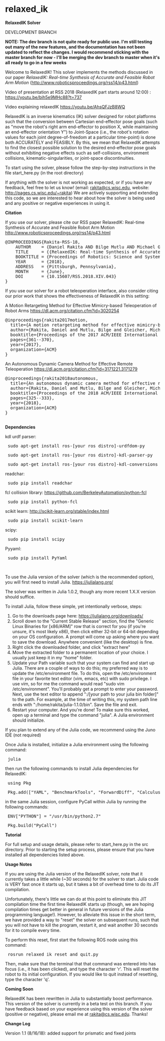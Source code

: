 # relaxed_ik

<b> RelaxedIK Solver </b>

DEVELOPMENT BRANCH

<b> NOTE: The dev branch is not quite ready for public use. I'm still testing out many of the new features, and the documentation has not been updated to reflect the changes. I would recommend sticking with the master branch for now - I'll be merging the dev branch to master when it's all ready to go in a few weeks </b>

Welcome to RelaxedIK! This solver implements the methods discussed in our paper <i> RelaxedIK: Real-time Synthesis of Accurate and Feasible Robot Arm Motion </i> (http://www.roboticsproceedings.org/rss14/p43.html)

Video of presentation at RSS 2018 (RelaxedIK part starts around 12:00) :
https://youtu.be/bih5e9MHc88?t=737

Video explaining relaxedIK
https://youtu.be/AhsQFJzB8WQ

RelaxedIK is an inverse kinematics (IK) solver designed for robot platforms such that the conversion
between Cartesian end-effector pose goals (such as "move the robot's right arm end-effector to position X, while maintaining an end-effector
orientation Y") to Joint-Space (i.e., the robot's rotation values for each joint degree-of-freedom at a particular time-point) is
done both ACCURATELY and FEASIBLY.  By this, we mean that RelaxedIK attempts to find the closest possible solution to the
desired end-effector pose goals without exhibiting negative effects such as self-collisions, environment collisions,
kinematic-singularities, or joint-space discontinuities.

To start using the solver, please follow the step-by-step instructions in the file start_here.py (in the root directory)

If anything with the solver is not working as expected, or if you have any feedback, feel free to let us know! (email: rakita@cs.wisc.edu, website: http://pages.cs.wisc.edu/~rakita)
We are actively supporting and extending this code, so we are interested to hear about how the solver is being used and any positive or negative experiences in using it.

<b> Citation </b>

If you use our solver, please cite our RSS paper RelaxedIK: Real-time Synthesis of Accurate and Feasible Robot Arm Motion
http://www.roboticsproceedings.org/rss14/p43.html

<pre>
@INPROCEEDINGS{Rakita-RSS-18, 
    AUTHOR    = {Daniel Rakita AND Bilge Mutlu AND Michael Gleicher}, 
    TITLE     = {{RelaxedIK: Real-time Synthesis of Accurate and Feasible Robot Arm Motion}}, 
    BOOKTITLE = {Proceedings of Robotics: Science and Systems}, 
    YEAR      = {2018}, 
    ADDRESS   = {Pittsburgh, Pennsylvania}, 
    MONTH     = {June}, 
    DOI       = {10.15607/RSS.2018.XIV.043} 
} 
</pre>

If you use our solver for a robot teleoperation interface, also consider citing our prior work that shows the effectiveness of RelaxedIK in this setting:


A Motion Retargeting Method for Effective Mimicry-based Teleoperation of Robot Arms
https://dl.acm.org/citation.cfm?id=3020254
<pre>
@inproceedings{rakita2017motion,
  title={A motion retargeting method for effective mimicry-based teleoperation of robot arms},
  author={Rakita, Daniel and Mutlu, Bilge and Gleicher, Michael},
  booktitle={Proceedings of the 2017 ACM/IEEE International Conference on Human-Robot Interaction},
  pages={361--370},
  year={2017},
  organization={ACM}
}
</pre>


An Autonomous Dynamic Camera Method for Effective Remote Teleoperation
https://dl.acm.org/citation.cfm?id=3171221.3171279
<pre>
@inproceedings{rakita2018autonomous,
  title={An autonomous dynamic camera method for effective remote teleoperation},
  author={Rakita, Daniel and Mutlu, Bilge and Gleicher, Michael},
  booktitle={Proceedings of the 2018 ACM/IEEE International Conference on Human-Robot Interaction},
  pages={325--333},
  year={2018},
  organization={ACM}
}

</pre>

<b> Dependencies </b>

kdl urdf parser:
<pre> sudo apt-get install ros-[your ros distro]-urdfdom-py </pre>
<pre> sudo apt-get install ros-[your ros distro]-kdl-parser-py </pre>
<pre> sudo apt-get install ros-[your ros distro]-kdl-conversions </pre> 

readchar:
<pre> sudo pip install readchar </pre>

fcl collision library:
https://github.com/BerkeleyAutomation/python-fcl
<pre> sudo pip install python-fcl </pre>

scikit learn:
http://scikit-learn.org/stable/index.html
<pre> sudo pip install scikit-learn </pre>

scipy:
<pre> sudo pip install scipy </pre>

Pyyaml:
<pre> sudo pip install PyYaml </pre>

<br>

To use the Julia version of the solver (which is the recommended option), you will first need to install Julia.
https://julialang.org/

The solver was written in Julia 1.0.2, though any more recent 1.X.X version should suffice.

To install Julia, follow these simple, yet intentionally verbose, steps:
1. Go to the downloads page here: https://julialang.org/downloads/
2. Scroll down to the "Current Stable Release" section, find the "Generic Linux Binaries for [x86/ARM]" row that is correct for you (if you're unsure, it's most likely x86), then click either 32-bit or 64-bit depending on your OS configuration.  A prompt will come up asking where you want to save the download.  Anywhere convenient (like the desktop) is fine.
3. Right click the downloaded folder, and click "extract here"
4. Move the extracted folder to a permanent location of your choice.  I usually just keep it in my "home" folder.
5. Update your Path variable such that your system can find and start up Julia.  There are a couple of ways to do this; my preferred way is to update the /etc/environment file.  To do this, open the /etc/environment file in your favorite text editor (vim, emacs, etc) with sudo privilege.  I use vim, so for me the command would read "sudo vim /etc/environment".  You'll probably get a prompt to enter your password.  Next, use the text editor to append ":/[your path to your julia bin folder]" to the path.  For example, at the time of writing this, my system path line ends with ":/home/rakita/julia-1.1.0/bin".  Save the file and exit.
6. Restart your computer.  And you're done!  To make sure this worked, open up a terminal and type the command "julia".  A Julia environment should initialize.

If you plan to extend any of the Julia code, we recommend using the Juno IDE (not required)

Once Julia is installed, initialize a Julia environment using the following command:
<pre> julia </pre>

then run the following commands to install Julia dependencies for RelaxedIK:
<pre> using Pkg </pre>
<pre> Pkg.add(["YAML", "BenchmarkTools", "ForwardDiff", "Calculus", "ReverseDiff", "StaticArrays", "Rotations", "Flux", "BSON", "NLopt", "Knet", "Random", "RobotOS", "Distributions", "PyCall", "Dates", "LinearAlgebra", "Zygote"]) </pre>

in the same Julia session, configure PyCall within Julia by running the following commands:
<pre> ENV["PYTHON"] = "/usr/bin/python2.7" </pre>
<pre> Pkg.build("PyCall") </pre>

<b> Tutorial </b>

For full setup and usage details, please refer to start_here.py in the src directory.  Prior to starting the setup process, please ensure that you have installed all dependencies listed above.

<b> Usage Notes </b>

If you are using the Julia version of the RelaxedIK solver, note that it currently takes a little while (~30 seconds) for the solver to start.  Julia code is VERY fast once it starts up, but it takes a bit of overhead time to do its JIT compilation.

Unfortunately, there's little we can do at this point to eliminate this JIT compilation time the first time RelaxedIK starts up (though, we are hoping compilation times get better in general in future versions of the Julia programming language!).  However, to alleviate this issue in the short term, we have provided a way to "reset" the solver on subsequent runs, such that you will not have to kill the program, restart it, and wait another 30 seconds for it to compile every time.

To perform this reset, first start the following ROS node using this command:
<pre> rosrun relaxed_ik reset_and_quit.py </pre>

Then, make sure that the terminal that that command was entered into has focus (i.e., it has been clicked), and type the character 'r'.  This will reset the robot to its initial configuration.  If you would like to quit instead of resetting, type the character 'q'.

<b> Coming Soon </b>

RelaxedIK has been rewritten in Julia to substantially boost performance.  This version of the solver is currently in a beta test on this branch.  If you have feedback based on your experience using this version of the solver (positive or negative), please email me at rakita@cs.wisc.edu.  Thanks!

<b> Change Log </b>

Version 1.1 (8/16/18): added support for prismatic and fixed joints


